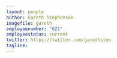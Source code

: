 ```yaml
---
layout: people
author: Gareth Stephenson
imagefile: gareth
employeenumber: "021"
employeestatus: current
twitter: https://twitter.com/garethstep
tagline: 
---
```

